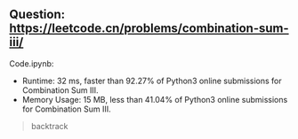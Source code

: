## Question: https://leetcode.cn/problems/combination-sum-iii/

Code.ipynb:
* Runtime: 32 ms, faster than 92.27% of Python3 online submissions for Combination Sum III.
* Memory Usage: 15 MB, less than 41.04% of Python3 online submissions for Combination Sum III.
> backtrack

